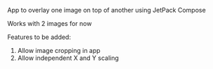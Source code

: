 App to overlay one image on top of another using JetPack Compose

Works with 2 images for now

Features to be added:
1) Allow image cropping in app
2) Allow independent X and Y scaling
